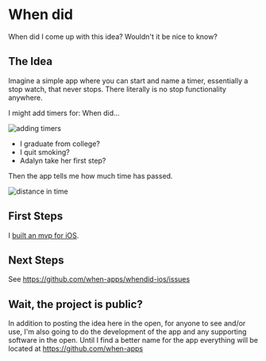 # When did

When did I come up with this idea? Wouldn't it be nice to know?

## The Idea

Imagine a simple app where you can start and name a timer, essentially a stop watch, that never stops. There literally is no stop functionality anywhere.

I might add timers for: When did...

![adding timers](http://cl.ly/image/252A3t0M0J09/demo.gif)

* I graduate from college?
* I quit smoking?
* Adalyn take her first step?

Then the app tells me how much time has passed.

![distance in time](http://cl.ly/image/213r3V3D3n1e/human-readable-distance-in-time.gif)

## First Steps

I [built an mvp for iOS](https://github.com/when-apps/whendid-ios).

## Next Steps

See https://github.com/when-apps/whendid-ios/issues

## Wait, the project is public?

In addition to posting the idea here in the open, for anyone to see and/or use, I'm also going to do the development of the app and any supporting software in the open. Until I find a better name for the app everything will be located at https://github.com/when-apps
